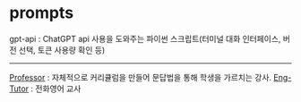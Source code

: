 # prompts
gpt-api : ChatGPT api 사용을 도와주는 파이썬 스크립트(터미널 대화 인터페이스, 버전 선택, 토큰 사용량 확인 등)  

---
[Professor](prompts/Professor.md) : 자체적으로 커리큘럼을 만들어 문답법을 통해 학생을 가르치는 강사. 
[Eng-Tutor](prompts/english_tutor.md) : 전화영어 교사
